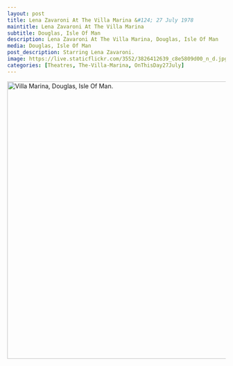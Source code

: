 ```yaml
---
layout: post
title: Lena Zavaroni At The Villa Marina &#124; 27 July 1978
maintitle: Lena Zavaroni At The Villa Marina
subtitle: Douglas, Isle Of Man
description: Lena Zavaroni At The Villa Marina, Douglas, Isle Of Man
media: Douglas, Isle Of Man
post_description: Starring Lena Zavaroni.
image: https://live.staticflickr.com/3552/3826412639_c8e5809d00_n_d.jpg
categories: [Theatres, The-Villa-Marina, OnThisDay27July]
---
```


<a data-flickr-embed="true"  href="https://www.flickr.com/photos/brighton/3826412639" title="Villa Marina, Douglas, Isle Of Man."><img src="https://live.staticflickr.com/3552/3826412639_c8e5809d00_b.jpg" width="1024" height="639" alt="Villa Marina, Douglas, Isle Of Man."></a><script async src="//embedr.flickr.com/assets/client-code.js" charset="utf-8"></script>

